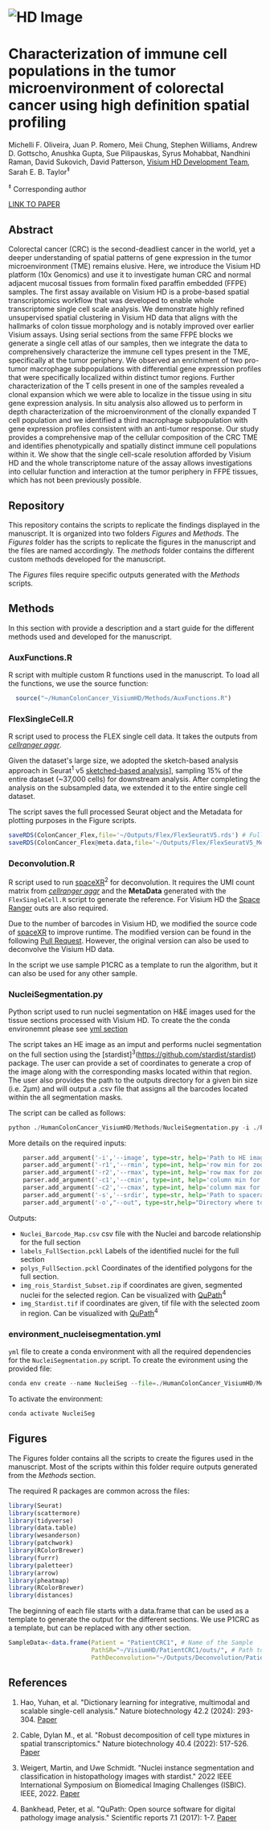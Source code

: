 # ![HD Image](https://cdn.10xgenomics.com/image/upload/f_auto,q_auto,w_1500,dpr_2.0/v1711390015/products/Visium%20HD/visium_hd_hero.png)

# Characterization of immune cell populations in the tumor microenvironment of colorectal cancer using high definition spatial profiling

Michelli F. Oliveira, Juan P. Romero, Meii Chung, Stephen Williams, Andrew D. Gottscho, Anushka Gupta, Sue Pilipauskas, Syrus Mohabbat, Nandhini Raman, David Sukovich, David Patterson, [Visium HD Development Team](https://github.com/10XGenomics/HumanColonCancer_VisiumHD/Team), Sarah E. B. Taylor<sup>‡</sup>

<sup>‡</sup> Corresponding author

[LINK TO PAPER](https://www.biorxiv.org/)

## Abstract

Colorectal cancer (CRC) is the second-deadliest cancer in the world, yet a deeper understanding of spatial patterns of gene expression in the tumor microenvironment (TME) remains elusive. Here, we introduce the Visium HD platform (10x Genomics) and use it to investigate human CRC and normal adjacent mucosal tissues from formalin fixed paraffin embedded (FFPE) samples. The first assay available on Visium HD is a probe-based spatial transcriptomics workflow that was developed to enable whole transcriptome single cell scale analysis. We demonstrate highly refined unsupervised spatial clustering in Visium HD data that aligns with the hallmarks of colon tissue morphology and is notably improved over earlier Visium assays. Using serial sections from the same FFPE blocks we generate a single cell atlas of our samples, then we integrate the data to comprehensively characterize the immune cell types present in the TME, specifically at the tumor periphery. We observed an enrichment of two pro-tumor macrophage subpopulations with differential gene expression profiles that were specifically localized within distinct tumor regions. Further characterization of the T cells present in one of the samples revealed a clonal expansion which we were able to localize in the tissue using in situ gene expression analysis. In situ analysis also allowed us to perform in depth characterization of the microenvironment of the clonally expanded T cell population and we identified a third macrophage subpopulation with gene expression profiles consistent with an anti-tumor response. Our study provides a comprehensive map of the cellular composition of the CRC TME and identifies phenotypically and spatially distinct immune cell populations within it. We show that the single cell-scale resolution afforded by Visium HD and the whole transcriptome nature of the assay allows investigations into cellular function and interaction at the tumor periphery in FFPE tissues, which has not been previously possible.

## Repository

This repository contains the scripts to replicate the findings displayed in the manuscript. It is organized into two folders *Figures* and *Methods*. The *Figures* folder has the scripts to replicate the figures in the manuscript and the files are named accordingly. The *methods* folder contains the different custom methods developed for the manuscript.

The *Figures* files require specific outputs generated with the *Methods* scripts.

## Methods

In this section with provide a description and a start guide for the different methods used and developed for the manuscript.

### AuxFunctions.R

R script with multiple custom R functions used in the manuscript. To load all the functions, we use the source function:

```R
  source("~/HumanColonCancer_VisiumHD/Methods/AuxFunctions.R")
```

### FlexSingleCell.R
R script used to process the FLEX single cell data. It takes the outputs from [*cellranger aggr*](https://www.10xgenomics.com/support/software/cell-ranger/latest/analysis/running-pipelines/cr-3p-aggr).

Given the dataset's large size, we adopted the sketch-based analysis approach in Seurat<sup>1</sup> v5 [sketched-based analysis](https://satijalab.org/seurat/articles/seurat5_sketch_analysis)], sampling 15% of the entire dataset (~37,000 cells) for downstream analysis. After completing the analysis on the subsampled data, we extended it to the entire single cell dataset.

The script saves the full processed Seurat object and the Metadata for plotting purposes in the Figure scripts.

```R
saveRDS(ColonCancer_Flex,file='~/Outputs/Flex/FlexSeuratV5.rds') # Full Seurat Object
saveRDS(ColonCancer_Flex@meta.data,file='~/Outputs/Flex/FlexSeuratV5_MetaData.rds') #Meta Data
```

### Deconvolution.R

R script used to run [spaceXR](https://github.com/dmcable/spacexr)<sup>2</sup> for deconvolution. It requires the UMI count matrix from [*cellranger aggr*](https://www.10xgenomics.com/support/software/cell-ranger/latest/analysis/running-pipelines/cr-3p-aggr) and the **MetaData** generated with the `FlexSingleCell.R`  script to generate the reference. For Visium HD the [Space Ranger](https://www.10xgenomics.com/support/software/space-ranger/latest) outs are also required.

Due to the number of barcodes in Visium HD, we modified the source code of [spaceXR](https://github.com/dmcable/spacexr) to improve runtime. The modified version can be found in the following [Pull Request](https://github.com/dmcable/spacexr/pulls). However, the original version can also be used to deconvolve the Visium HD data.

In the script we use sample P1CRC as a template to run the algorithm, but it can also be used for any other sample.

### NucleiSegmentation.py

Python script used to run nuclei segmentation on H&E images used for the tissue sections processed with Visium HD.
To create the the conda environemnt please see [yml section](#ymlfile)

The script takes an HE image as an imput and performs nuclei segmentation on the full section using the [stardist]<sup>3</sup>(https://github.com/stardist/stardist) package. The user can provide a set of coordinates to generate a crop of the image along with the corresponding masks located within that region. The user also provides the path to the outputs directory for a given bin size (i.e. 2µm) and will output a .csv file that assigns all the barcodes located within the all segmentation masks.

The script can be called as follows:

```Python
python ./HumanColonCancer_VisiumHD/Methods/NucleiSegmentation.py -i ./PATH_TO_HE_image -r1 rowmin -r2 rowmax -c1 colmin -c2 colmax -s ./PATH_TO_SR_outs/binned_outputs/square_002um/ -o Output_directory
```

More details on the required inputs:
```Python
    parser.add_argument('-i','--image', type=str, help='Path to HE image')
    parser.add_argument('-r1','--rmin', type=int, help='row min for zoom in')
    parser.add_argument('-r2','--rmax', type=int, help='row max for zoom in')
    parser.add_argument('-c1','--cmin', type=int, help='column min for zoom in')
    parser.add_argument('-c2','--cmax', type=int, help='column max for zoom in')
    parser.add_argument('-s','--srdir', type=str, help='Path to spaceranger outs at a given bin size')
    parser.add_argument('-o',"--out", type=str,help="Directory where to save outputs")
```

Outputs:

- `Nuclei_Barcode_Map.csv` csv file with the Nuclei and barcode relationship for the full section
- `labels_FullSection.pckl` Labels of the identified nuclei for the full section
- `polys_FullSection.pckl` Coordinates of the identified polygons for the full section.
- `img_rois_Stardist_Subset.zip` if coordinates are given, segmented nuclei for the selected region. Can be visualized with [QuPath](https://qupath.github.io/)<sup>4</sup>
- `img_Stardist.tif` if coordinates are given, tif file with the selected zoom in region. Can be visualized with [QuPath](https://qupath.github.io/)<sup>4</sup>


### environment_nucleisegmentation.yml <a name="ymlfile"></a>
 `yml` file to create a conda environment with all the required dependencies for the `NucleiSegmentation.py` script. 
 To create the evironment using the provided file:

```Python
conda env create --name NucleiSeg --file=./HumanColonCancer_VisiumHD/Methods/environment_nucleisegmentation.yml
```

To activate the environment:

```Python
conda activate NucleiSeg 
```

## Figures

The Figures folder contains all the scripts to create the figures used in the manuscript.
Most of the scripts within this folder require outputs generated from the *Methods* section.

The required R packages are common across the files:

```R
library(Seurat)
library(scattermore)
library(tidyverse)
library(data.table)
library(wesanderson)
library(patchwork)
library(RColorBrewer)
library(furrr)
library(paletteer)
library(arrow)
library(pheatmap)
library(RColorBrewer)
library(distances)
```

The beginning of each file starts with a data.frame that can be used as a template to generate the output for the different sections. We use P1CRC as a template, but can be replaced with any other section.

```R
SampleData<-data.frame(Patient = "PatientCRC1", # Name of the Sample
                       PathSR="~/VisiumHD/PatientCRC1/outs/", # Path to space ranger outs folder
                       PathDeconvolution="~/Outputs/Deconvolution/PatientCRC1_Deconvolution_HD.rds") #spaceXR Deconvolution results
```

## References

1. Hao, Yuhan, et al. "Dictionary learning for integrative, multimodal and scalable single-cell analysis." Nature biotechnology 42.2 (2024): 293-304. [Paper](https://www.nature.com/articles/s41587-023-01767-y)

2. Cable, Dylan M., et al. "Robust decomposition of cell type mixtures in spatial transcriptomics." Nature biotechnology 40.4 (2022): 517-526. [Paper](https://www.nature.com/articles/s41587-021-00830-w)

3. Weigert, Martin, and Uwe Schmidt. "Nuclei instance segmentation and classification in histopathology images with stardist." 2022 IEEE International Symposium on Biomedical Imaging Challenges (ISBIC). IEEE, 2022. [Paper](https://arxiv.org/abs/2203.02284)

4. Bankhead, Peter, et al. "QuPath: Open source software for digital pathology image analysis." Scientific reports 7.1 (2017): 1-7. [Paper](https://www.nature.com/articles/s41598-017-17204-5)